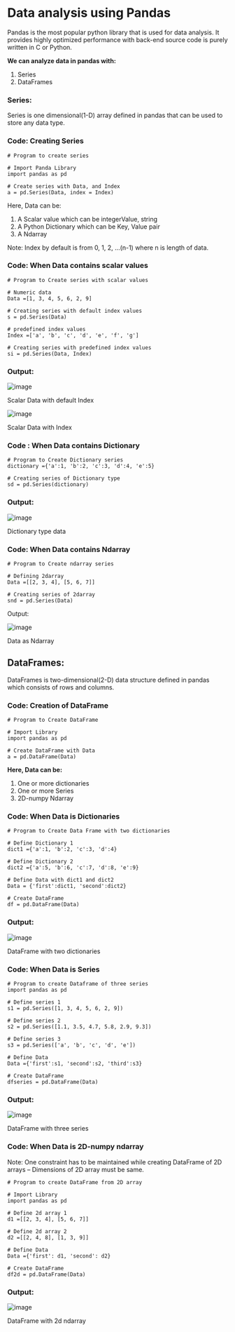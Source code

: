 # Data analysis using Pandas

Pandas is the most popular python library that is used for data analysis. It provides highly optimized performance with back-end source code is purely written in C or Python.

**We can analyze data in pandas with:**

1.	Series
2.	DataFrames

### Series:

Series is one dimensional(1-D) array defined in pandas that can be used to store any data type.

### **Code: Creating Series**

```
# Program to create series
  
# Import Panda Library
import pandas as pd  
  
# Create series with Data, and Index
a = pd.Series(Data, index = Index)  
```

Here, Data can be:

1.	A Scalar value which can be integerValue, string
2.	A Python Dictionary which can be Key, Value pair
3.	A Ndarray

Note: Index by default is from 0, 1, 2, …(n-1) where n is length of data.

### Code: When Data contains scalar values

```
# Program to Create series with scalar values 
  
# Numeric data
Data =[1, 3, 4, 5, 6, 2, 9]  
  
# Creating series with default index values
s = pd.Series(Data)    
  
# predefined index values
Index =['a', 'b', 'c', 'd', 'e', 'f', 'g'] 
  
# Creating series with predefined index values
si = pd.Series(Data, Index) 

```
### Output:

![image](https://user-images.githubusercontent.com/63282184/139567780-9e19c508-6676-40b3-b007-c6a2adac6dc1.png)

Scalar Data with default Index

![image](https://user-images.githubusercontent.com/63282184/139567787-60489f33-ccfa-4889-92e3-9f5d84d61b1c.png)

Scalar Data with Index

### Code : When Data contains Dictionary

```
# Program to Create Dictionary series
dictionary ={'a':1, 'b':2, 'c':3, 'd':4, 'e':5} 
  
# Creating series of Dictionary type
sd = pd.Series(dictionary) 

```

### Output:

![image](https://user-images.githubusercontent.com/63282184/139567823-2233cd43-5449-4980-a76d-ddddcf83aa58.png)

 
Dictionary type data


### Code: When Data contains Ndarray
```
# Program to Create ndarray series
  
# Defining 2darray
Data =[[2, 3, 4], [5, 6, 7]]  
  
# Creating series of 2darray
snd = pd.Series(Data)    

```

Output:

![image](https://user-images.githubusercontent.com/63282184/139567861-10c88ea9-42a1-45a1-9e64-a3196d220c79.png)
 
Data as Ndarray


## DataFrames:
DataFrames is two-dimensional(2-D) data structure defined in pandas which consists of rows and columns.

### Code: Creation of DataFrame
```
# Program to Create DataFrame
  
# Import Library
import pandas as pd   
  
# Create DataFrame with Data
a = pd.DataFrame(Data)  
```

**Here, Data can be:**

1.	One or more dictionaries
2.	One or more Series
3.	2D-numpy Ndarray
 
### Code: When Data is Dictionaries
```
# Program to Create Data Frame with two dictionaries
  
# Define Dictionary 1
dict1 ={'a':1, 'b':2, 'c':3, 'd':4}   
  
# Define Dictionary 2     
dict2 ={'a':5, 'b':6, 'c':7, 'd':8, 'e':9} 
  
# Define Data with dict1 and dict2
Data = {'first':dict1, 'second':dict2} 
  
# Create DataFrame 
df = pd.DataFrame(Data)  
```

### Output:

![image](https://user-images.githubusercontent.com/63282184/139567950-06b77c61-afdd-4038-9006-567c46eceb6f.png)

DataFrame with two dictionaries

### Code: When Data is Series
```
# Program to create Dataframe of three series 
import pandas as pd
  
# Define series 1
s1 = pd.Series([1, 3, 4, 5, 6, 2, 9])   
  
# Define series 2       
s2 = pd.Series([1.1, 3.5, 4.7, 5.8, 2.9, 9.3]) 
  
# Define series 3
s3 = pd.Series(['a', 'b', 'c', 'd', 'e'])     
  
# Define Data
Data ={'first':s1, 'second':s2, 'third':s3} 
  
# Create DataFrame
dfseries = pd.DataFrame(Data)              
```

### Output:

![image](https://user-images.githubusercontent.com/63282184/139567965-cdd0e684-fa10-4855-8e0e-b5828e2d08da.png)

DataFrame with three series

### Code: When Data is 2D-numpy ndarray

Note: One constraint has to be maintained while creating DataFrame of 2D arrays – Dimensions of 2D array must be same.
```
# Program to create DataFrame from 2D array
  
# Import Library
import pandas as pd 
  
# Define 2d array 1
d1 =[[2, 3, 4], [5, 6, 7]] 
  
# Define 2d array 2
d2 =[[2, 4, 8], [1, 3, 9]] 
  
# Define Data
Data ={'first': d1, 'second': d2}  
  
# Create DataFrame
df2d = pd.DataFrame(Data)    
```

### Output:

![image](https://user-images.githubusercontent.com/63282184/139567998-d6c87a71-8518-497a-8f38-1e14f27f2167.png)

DataFrame with 2d ndarray
